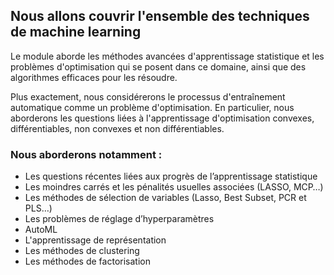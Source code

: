 ## Nous allons couvrir l'ensemble des techniques de machine learning

Le module aborde les méthodes avancées d'apprentissage statistique et les problèmes d'optimisation qui se posent dans ce domaine, ainsi que des algorithmes efficaces pour les résoudre.  

Plus exactement, nous considérerons le processus d'entraînement automatique comme un problème d'optimisation. En particulier, nous aborderons les questions liées à l'apprentissage d'optimisation convexes, différentiables, non convexes et non différentiables.

### Nous aborderons notamment :
- Les questions récentes liées aux progrès de l’apprentissage statistique
- Les moindres carrés et les pénalités usuelles associées (LASSO, MCP…)
- Les méthodes de sélection de variables (Lasso, Best Subset, PCR et PLS…)
- Les problèmes de réglage d’hyperparamètres
- AutoML
- L'apprentissage de représentation
- Les méthodes de clustering
- Les méthodes de factorisation
